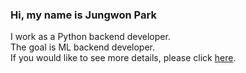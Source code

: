 ### Hi, my name is **Jungwon Park** 

I work as a Python backend developer.<br/>
The goal is ML backend developer.<br/>
If you would like to see more details, please click [here](https://pjw2004.github.io/).
